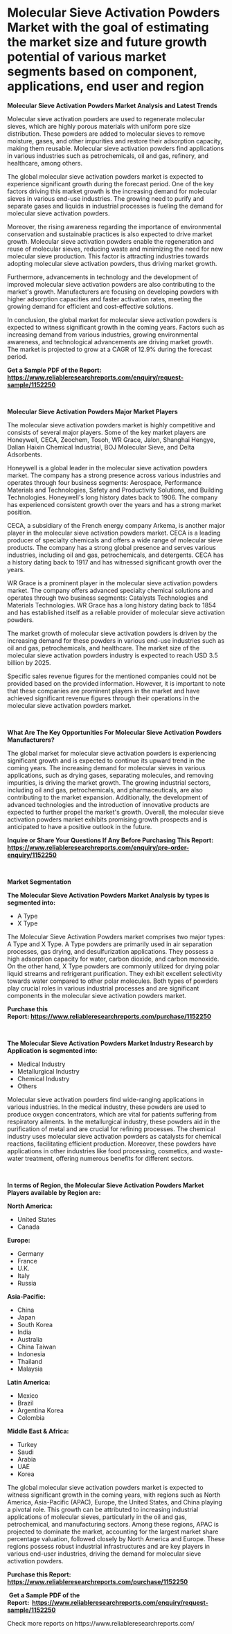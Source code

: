 <p><h1>Molecular Sieve Activation Powders Market with the goal of estimating the market size and future growth potential of various market segments based on component, applications, end user and region</h1></p><p><strong>Molecular Sieve Activation Powders Market Analysis and Latest Trends</strong></p>
<p><p>Molecular sieve activation powders are used to regenerate molecular sieves, which are highly porous materials with uniform pore size distribution. These powders are added to molecular sieves to remove moisture, gases, and other impurities and restore their adsorption capacity, making them reusable. Molecular sieve activation powders find applications in various industries such as petrochemicals, oil and gas, refinery, and healthcare, among others.</p><p>The global molecular sieve activation powders market is expected to experience significant growth during the forecast period. One of the key factors driving this market growth is the increasing demand for molecular sieves in various end-use industries. The growing need to purify and separate gases and liquids in industrial processes is fueling the demand for molecular sieve activation powders.</p><p>Moreover, the rising awareness regarding the importance of environmental conservation and sustainable practices is also expected to drive market growth. Molecular sieve activation powders enable the regeneration and reuse of molecular sieves, reducing waste and minimizing the need for new molecular sieve production. This factor is attracting industries towards adopting molecular sieve activation powders, thus driving market growth.</p><p>Furthermore, advancements in technology and the development of improved molecular sieve activation powders are also contributing to the market's growth. Manufacturers are focusing on developing powders with higher adsorption capacities and faster activation rates, meeting the growing demand for efficient and cost-effective solutions.</p><p>In conclusion, the global market for molecular sieve activation powders is expected to witness significant growth in the coming years. Factors such as increasing demand from various industries, growing environmental awareness, and technological advancements are driving market growth. The market is projected to grow at a CAGR of 12.9% during the forecast period.</p></p>
<p><strong>Get a Sample PDF of the Report:&nbsp; <a href="https://www.reliableresearchreports.com/enquiry/request-sample/1152250">https://www.reliableresearchreports.com/enquiry/request-sample/1152250</a></strong></p>
<p>&nbsp;</p>
<p><strong>Molecular Sieve Activation Powders Major Market Players</strong></p>
<p><p>The molecular sieve activation powders market is highly competitive and consists of several major players. Some of the key market players are Honeywell, CECA, Zeochem, Tosoh, WR Grace, Jalon, Shanghai Hengye, Dalian Haixin Chemical Industrial, BOJ Molecular Sieve, and Delta Adsorbents.</p><p>Honeywell is a global leader in the molecular sieve activation powders market. The company has a strong presence across various industries and operates through four business segments: Aerospace, Performance Materials and Technologies, Safety and Productivity Solutions, and Building Technologies. Honeywell's long history dates back to 1906. The company has experienced consistent growth over the years and has a strong market position.</p><p>CECA, a subsidiary of the French energy company Arkema, is another major player in the molecular sieve activation powders market. CECA is a leading producer of specialty chemicals and offers a wide range of molecular sieve products. The company has a strong global presence and serves various industries, including oil and gas, petrochemicals, and detergents. CECA has a history dating back to 1917 and has witnessed significant growth over the years.</p><p>WR Grace is a prominent player in the molecular sieve activation powders market. The company offers advanced specialty chemical solutions and operates through two business segments: Catalysts Technologies and Materials Technologies. WR Grace has a long history dating back to 1854 and has established itself as a reliable provider of molecular sieve activation powders.</p><p>The market growth of molecular sieve activation powders is driven by the increasing demand for these powders in various end-use industries such as oil and gas, petrochemicals, and healthcare. The market size of the molecular sieve activation powders industry is expected to reach USD 3.5 billion by 2025.</p><p>Specific sales revenue figures for the mentioned companies could not be provided based on the provided information. However, it is important to note that these companies are prominent players in the market and have achieved significant revenue figures through their operations in the molecular sieve activation powders market.</p></p>
<p>&nbsp;</p>
<p><strong>What Are The Key Opportunities For Molecular Sieve Activation Powders Manufacturers?</strong></p>
<p><p>The global market for molecular sieve activation powders is experiencing significant growth and is expected to continue its upward trend in the coming years. The increasing demand for molecular sieves in various applications, such as drying gases, separating molecules, and removing impurities, is driving the market growth. The growing industrial sectors, including oil and gas, petrochemicals, and pharmaceuticals, are also contributing to the market expansion. Additionally, the development of advanced technologies and the introduction of innovative products are expected to further propel the market's growth. Overall, the molecular sieve activation powders market exhibits promising growth prospects and is anticipated to have a positive outlook in the future.</p></p>
<p><strong>Inquire or Share Your Questions If Any Before Purchasing This Report: <a href="https://www.reliableresearchreports.com/enquiry/pre-order-enquiry/1152250">https://www.reliableresearchreports.com/enquiry/pre-order-enquiry/1152250</a></strong></p>
<p>&nbsp;</p>
<p><strong>Market Segmentation</strong></p>
<p><strong>The Molecular Sieve Activation Powders Market Analysis by types is segmented into:</strong></p>
<p><ul><li>A Type</li><li>X Type</li></ul></p>
<p><p>The Molecular Sieve Activation Powders market comprises two major types: A Type and X Type. A Type powders are primarily used in air separation processes, gas drying, and desulfurization applications. They possess a high adsorption capacity for water, carbon dioxide, and carbon monoxide. On the other hand, X Type powders are commonly utilized for drying polar liquid streams and refrigerant purification. They exhibit excellent selectivity towards water compared to other polar molecules. Both types of powders play crucial roles in various industrial processes and are significant components in the molecular sieve activation powders market.</p></p>
<p><strong>Purchase this Report:&nbsp;<a href="https://www.reliableresearchreports.com/purchase/1152250">https://www.reliableresearchreports.com/purchase/1152250</a></strong></p>
<p>&nbsp;</p>
<p><strong>The Molecular Sieve Activation Powders Market Industry Research by Application is segmented into:</strong></p>
<p><ul><li>Medical Industry</li><li>Metallurgical Industry</li><li>Chemical Industry</li><li>Others</li></ul></p>
<p><p>Molecular sieve activation powders find wide-ranging applications in various industries. In the medical industry, these powders are used to produce oxygen concentrators, which are vital for patients suffering from respiratory ailments. In the metallurgical industry, these powders aid in the purification of metal and are crucial for refining processes. The chemical industry uses molecular sieve activation powders as catalysts for chemical reactions, facilitating efficient production. Moreover, these powders have applications in other industries like food processing, cosmetics, and waste-water treatment, offering numerous benefits for different sectors.</p></p>
<p>&nbsp;</p>
<p><strong>In terms of Region, the Molecular Sieve Activation Powders Market Players available by Region are:</strong></p>
<p>
    <p> <strong> North America: </strong>
        <ul>
            <li>United States</li>
            <li>Canada</li>
        </ul>
        </p> 
    <p> <strong> Europe: </strong>
        <ul>
            <li>Germany</li>
            <li>France</li>
            <li>U.K.</li>
            <li>Italy</li>
            <li>Russia</li>
        </ul>
        </p> 
    <p> <strong> Asia-Pacific: </strong>
        <ul>
            <li>China</li>
            <li>Japan</li>
            <li>South Korea</li>
            <li>India</li>
            <li>Australia</li>
            <li>China Taiwan</li>
            <li>Indonesia</li>
            <li>Thailand</li>
            <li>Malaysia</li>
        </ul>
        </p> 
    <p> <strong> Latin America: </strong>
        <ul>
            <li>Mexico</li>
            <li>Brazil</li>
            <li>Argentina Korea</li>
            <li>Colombia</li>
        </ul>
        </p> 
    <p> <strong> Middle East & Africa: </strong>
        <ul>
            <li>Turkey</li>
            <li>Saudi</li>
            <li>Arabia</li>
            <li>UAE</li>
            <li>Korea</li>
        </ul>
    </p>
    </p>
<p><p>The global molecular sieve activation powders market is expected to witness significant growth in the coming years, with regions such as North America, Asia-Pacific (APAC), Europe, the United States, and China playing a pivotal role. This growth can be attributed to increasing industrial applications of molecular sieves, particularly in the oil and gas, petrochemical, and manufacturing sectors. Among these regions, APAC is projected to dominate the market, accounting for the largest market share percentage valuation, followed closely by North America and Europe. These regions possess robust industrial infrastructures and are key players in various end-user industries, driving the demand for molecular sieve activation powders.</p></p>
<p><strong>Purchase this Report: <a href="https://www.reliableresearchreports.com/purchase/1152250">https://www.reliableresearchreports.com/purchase/1152250</a></strong></p>
<p>&nbsp;<strong>Get a Sample PDF of the Report:&nbsp;&nbsp;<a href="https://www.reliableresearchreports.com/enquiry/request-sample/1152250">https://www.reliableresearchreports.com/enquiry/request-sample/1152250</a></strong></p>
<p><strong></strong></p>
<p>Check more reports on https://www.reliableresearchreports.com/</p>